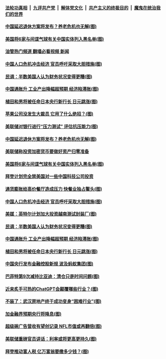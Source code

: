 ####  [法轮功真相](../../../../basic/blob/master/README.md?t=02130412) &nbsp;|&nbsp; [九评共产党](../../../../9ping.md/blob/master/README.md?t=02130412) &nbsp;|&nbsp; [解体党文化](../../../../jtdwh.md/blob/master/README.md?t=02130412)  &nbsp;|&nbsp; [共产主义的终极目的](../../../../gczydzjmd.md/blob/master/README.md?t=02130412) &nbsp;|&nbsp; [魔鬼在统治我们的世界](../../../../mgztzwmdsj.md/blob/master/README.md?t=02130412) 

#### [中国延迟退休方案将发布？养老危机也无解(图)](../pages/p5/1028755.md?t=02130412) 

#### [美国将6家与间谍气球有关中国实体列入黑名单(图)](../pages/p5/1028753.md?t=02130412) 

#### [油管热门频道 翻墙必看视频 新闻](http://129.146.143.75:81/youtube.html?02130412)

#### [中国人口危机冲击经济 官员呼吁采取大胆措施(图)](../pages/p5/1028679.md?t=02130412) 

#### [民调：半数美国人认为财务状况变得更糟(图)](../pages/p5/1028699.md?t=02130412) 

#### [中国通胀升 工业产出降幅超预期 经济陷滞胀(图)](../pages/p5/1028677.md?t=02130412) 

#### [植田和男将被任命日本央行新行长 日元跳涨(图)](../pages/p5/1028672.md?t=02130412) 

#### [苹果公司没发生大裁员 它用了什么绝招？(图)](../pages/p5/1028812.md?t=02130412) 

#### [美联储对银行进行“压力测试” 评估抗压能力(图)](../pages/p5/1028810.md?t=02130412) 

#### [中国延迟退休方案将发布？养老危机也无解(图)](../pages/p5/1028755.md?t=02130412) 

#### [美联储称投资加密货币要做好资产归零准备](../pages/p5/1028754.md?t=02130412) 

#### [美国将6家与间谍气球有关中国实体列入黑名单(图)](../pages/p5/1028753.md?t=02130412) 

#### [拜登计划完全禁美国对一些中国科技公司投资](../pages/p5/1028750.md?t=02130412) 

#### [通货膨胀给高价餐厅造成压力 快餐业独占鳌头(图)](../pages/p5/1028700.md?t=02130412) 

#### [中国人口危机冲击经济 官员呼吁采取大胆措施(图)](../pages/p5/1028679.md?t=02130412) 

#### [美媒：英特尔计划加大投资越南测试封装厂(图)](../pages/p5/1028701.md?t=02130412) 

#### [民调：半数美国人认为财务状况变得更糟(图)](../pages/p5/1028699.md?t=02130412) 

#### [中国通胀升 工业产出降幅超预期 经济陷滞胀(图)](../pages/p5/1028677.md?t=02130412) 

#### [植田和男将被任命日本央行新行长 日元跳涨(图)](../pages/p5/1028672.md?t=02130412) 

#### [中国央行发布金融控股新规 波及蚂蚁集团(图)](../pages/p5/1028669.md?t=02130412) 

#### [巴菲特第9次减持比亚迪：清仓只是时间问题(图)](../pages/p5/1028619.md?t=02130412) 

#### [近来炙手可热的ChatGPT会颠覆哪些行业？(图)](../pages/p5/1028611.md?t=02130412) 

#### [不装了：武汉房地产终于成功变身“困难行业”(图)](../pages/p5/1028607.md?t=02130412) 

#### [加金融界预期央行将降息(图)](../pages/p5/1028605.md?t=02130412) 

#### [超级碗广告营收有望创记录 NFL市值或再翻倍(图)](../pages/p5/1028599.md?t=02130412) 

#### [美联储重磅官员讲话：利率或将更高更持久(图)](../pages/p5/1028598.md?t=02130412) 

#### [拜登推动富人税 亿万富翁要缴多少钱？(图)](../pages/p5/1028597.md?t=02130412) 

<img src='http://gfw-breaker.win/goodnews/indexes/p5.md' width='0px' height='0px'/>
